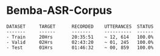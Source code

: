 # Bemba-ASR-Corpus

	
	DATASET   	TARGET		RECORDED	UTTERANCES	STATUS			
	-------		------		-------		----------	------
	- Train		20Hrs		20:35:51	~ 12, 614	100.0%		
	- Valid		02Hrs		02:43:20	~ 01, 245	100.0%
	- Test		01Hrs		01:46:32	~ 00, 859	100.0%
